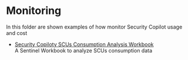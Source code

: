# Monitoring
In this folder are shown examples of how monitor Security Copilot usage and cost

- [Security Copiloty SCUs Consumption Analysis Workbook](https://github.com/mariocuomo/Experimenting-With-Security-Copilot/tree/main/monitoring/Consumption%20Analysis%20Workbook) <br>
  A Sentinel Workbook to analyze SCUs consumption data
